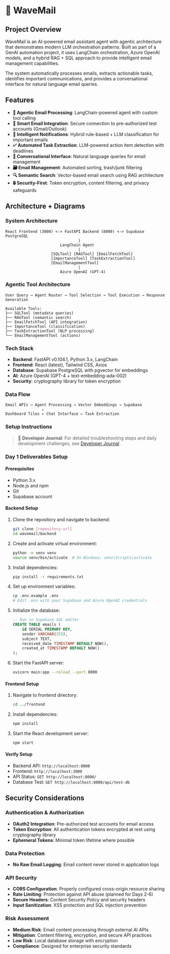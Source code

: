 # 🌊 WaveMail

## Project Overview

WaveMail is an AI-powered email assistant agent with agentic architecture that demonstrates modern LLM orchestration patterns. Built as part of a GenAI automation project, it uses LangChain orchestration, Azure OpenAI models, and a hybrid RAG + SQL approach to provide intelligent email management capabilities.

The system automatically processes emails, extracts actionable tasks, identifies important communications, and provides a conversational interface for natural language email queries.

## Features

- **🤖 Agentic Email Processing**: LangChain-powered agent with custom tool calling
- **📧 Smart Email Integration**: Secure connection to pre-authorized test accounts (Gmail/Outlook)
- **🔔 Intelligent Notifications**: Hybrid rule-based + LLM classification for important emails
- **✅ Automated Task Extraction**: LLM-powered action item detection with deadlines
- **💬 Conversational Interface**: Natural language queries for email management
- **🗃️ Email Management**: Automated sorting, trash/junk filtering
- **🔍 Semantic Search**: Vector-based email search using RAG architecture
- **🔒 Security-First**: Token encryption, content filtering, and privacy safeguards

## Architecture + Diagrams

### System Architecture
```
React Frontend (3000) <-> FastAPI Backend (8000) <-> Supabase PostgreSQL
                                |
                        LangChain Agent
                                |
                    [SQLTool] [RAGTool] [EmailFetchTool]
                    [ImportanceTool] [TaskExtractionTool]
                    [EmailManagementTool]
                                |
                        Azure OpenAI (GPT-4)
```

### Agentic Tool Architecture
```
User Query → Agent Router → Tool Selection → Tool Execution → Response Generation

Available Tools:
├── SQLTool (metadata queries)
├── RAGTool (semantic search)  
├── EmailFetchTool (API integration)
├── ImportanceTool (classification)
├── TaskExtractionTool (NLP processing)
└── EmailManagementTool (actions)
```

### Tech Stack
- **Backend**: FastAPI v0.104.1, Python 3.x, LangChain
- **Frontend**: React (latest), Tailwind CSS, Axios
- **Database**: Supabase PostgreSQL with pgvector for embeddings
- **AI**: Azure OpenAI (GPT-4 + text-embedding-ada-002)
- **Security**: cryptography library for token encryption

### Data Flow
```
Email APIs → Agent Processing → Vector Embeddings → Supabase
                ↓
Dashboard Tiles ← Chat Interface ← Task Extraction
```

### Setup Instructions

> 📖 **Developer Journal**: For detailed troubleshooting steps and daily development challenges, see [Developer Journal](./developer_journal.md)
.
> 


### Day 1 Deliverables Setup

#### Prerequisites
- Python 3.x
- Node.js and npm
- Git
- Supabase account

#### Backend Setup
1. Clone the repository and navigate to backend:
   ```bash
   git clone [repository-url]
   cd wavemail/backend
   ```

2. Create and activate virtual environment:
   ```bash
   python -m venv venv
   source venv/bin/activate  # On Windows: venv\Scripts\activate
   ```

3. Install dependencies:
   ```bash
   pip install -r requirements.txt
   ```

4. Set up environment variables:
   ```bash
   cp .env.example .env
   # Edit .env with your Supabase and Azure OpenAI credentials
   ```

5. Initialize the database:
   ```sql
   -- Run in Supabase SQL editor
   CREATE TABLE emails (
       id SERIAL PRIMARY KEY,
       sender VARCHAR(255),
       subject TEXT,
       received_date TIMESTAMP DEFAULT NOW(),
       created_at TIMESTAMP DEFAULT NOW()
   );
   ```

6. Start the FastAPI server:
   ```bash
   uvicorn main:app --reload --port 8000
   ```

#### Frontend Setup
1. Navigate to frontend directory:
   ```bash
   cd ../frontend
   ```

2. Install dependencies:
   ```bash
   npm install
   ```

3. Start the React development server:
   ```bash
   npm start
   ```

#### Verify Setup
- Backend API: `http://localhost:8000`
- Frontend: `http://localhost:3000`
- API Status: `GET http://localhost:8000/`
- Database Test: `GET http://localhost:8000/api/test-db`

## Security Considerations

### Authentication & Authorization
- **OAuth2 Integration**: Pre-authorized test accounts for email access
- **Token Encryption**: All authentication tokens encrypted at rest using cryptography library
- **Ephemeral Tokens**: Minimal token lifetime where possible

### Data Protection
- **No Raw Email Logging**: Email content never stored in application logs

### API Security
- **CORS Configuration**: Properly configured cross-origin resource sharing
- **Rate Limiting**: Protection against API abuse (planned for Days 2-6)
- **Secure Headers**: Content Security Policy and security headers
- **Input Sanitization**: XSS protection and SQL injection prevention

### Risk Assessment
- **Medium Risk**: Email content processing through external AI APIs
- **Mitigation**: Content filtering, encryption, and secure API practices
- **Low Risk**: Local database storage with encryption
- **Compliance**: Designed for enterprise security standards
